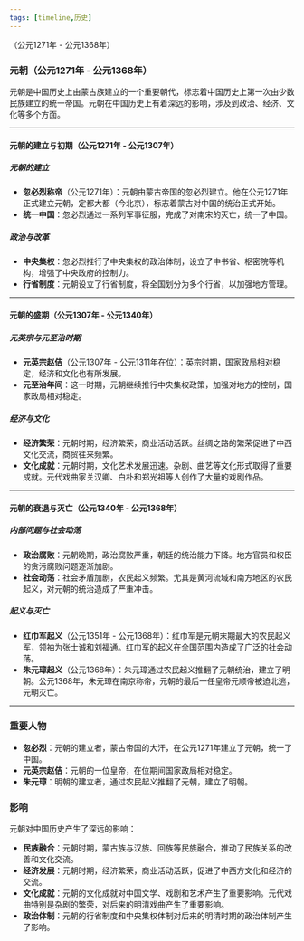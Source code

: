 ```yaml
---
tags: [timeline,历史]
---
```

<span 
	 class='ob-timelines' 
	  data-date='1271-01-01-00' 
	  data-title='元朝' 
	  data-class='orange' 
	  data-img = '' 
	  data-type='range' 
	  data-end='1368-01-01-00'> 
	（公元1271年 - 公元1368年）
</span>
### 元朝（公元1271年 - 公元1368年）

元朝是中国历史上由蒙古族建立的一个重要朝代，标志着中国历史上第一次由少数民族建立的统一帝国。元朝在中国历史上有着深远的影响，涉及到政治、经济、文化等多个方面。

---

#### 元朝的建立与初期（公元1271年 - 公元1307年）

##### 元朝的建立
- **忽必烈称帝**（公元1271年）：元朝由蒙古帝国的忽必烈建立。他在公元1271年正式建立元朝，定都大都（今北京），标志着蒙古对中国的统治正式开始。
- **统一中国**：忽必烈通过一系列军事征服，完成了对南宋的灭亡，统一了中国。

##### 政治与改革
- **中央集权**：忽必烈推行了中央集权的政治体制，设立了中书省、枢密院等机构，增强了中央政府的控制力。
- **行省制度**：元朝设立了行省制度，将全国划分为多个行省，以加强地方管理。

---

#### 元朝的盛期（公元1307年 - 公元1340年）

##### 元英宗与元至治时期
- **元英宗赵佶**（公元1307年 - 公元1311年在位）：英宗时期，国家政局相对稳定，经济和文化也有所发展。
- **元至治年间**：这一时期，元朝继续推行中央集权政策，加强对地方的控制，国家政局相对稳定。

##### 经济与文化
- **经济繁荣**：元朝时期，经济繁荣，商业活动活跃。丝绸之路的繁荣促进了中西文化交流，商贸往来频繁。
- **文化成就**：元朝时期，文化艺术发展迅速。杂剧、曲艺等文化形式取得了重要成就。元代戏曲家关汉卿、白朴和郑光祖等人创作了大量的戏剧作品。

---

#### 元朝的衰退与灭亡（公元1340年 - 公元1368年）

##### 内部问题与社会动荡
- **政治腐败**：元朝晚期，政治腐败严重，朝廷的统治能力下降。地方官员和权臣的贪污腐败问题逐渐加剧。
- **社会动荡**：社会矛盾加剧，农民起义频繁。尤其是黄河流域和南方地区的农民起义，对元朝的统治造成了严重冲击。

##### 起义与灭亡
- **红巾军起义**（公元1351年 - 公元1368年）：红巾军是元朝末期最大的农民起义军，领袖为张士诚和刘福通。红巾军的起义在全国范围内造成了广泛的社会动荡。
- **朱元璋起义**（公元1368年）：朱元璋通过农民起义推翻了元朝统治，建立了明朝。公元1368年，朱元璋在南京称帝，元朝的最后一任皇帝元顺帝被迫北逃，元朝灭亡。

---

### 重要人物

- **忽必烈**：元朝的建立者，蒙古帝国的大汗，在公元1271年建立了元朝，统一了中国。
- **元英宗赵佶**：元朝的一位皇帝，在位期间国家政局相对稳定。
- **朱元璋**：明朝的建立者，通过农民起义推翻了元朝，建立了明朝。

### 影响

元朝对中国历史产生了深远的影响：
- **民族融合**：元朝时期，蒙古族与汉族、回族等民族融合，推动了民族关系的改善和文化交流。
- **经济发展**：元朝时期，经济繁荣，商业活动活跃，促进了中西方文化和经济的交流。
- **文化成就**：元朝的文化成就对中国文学、戏剧和艺术产生了重要影响。元代戏曲特别是杂剧的繁荣，对后来的明清戏曲产生了重要影响。
- **政治体制**：元朝的行省制度和中央集权体制对后来的明清时期的政治体制产生了影响。